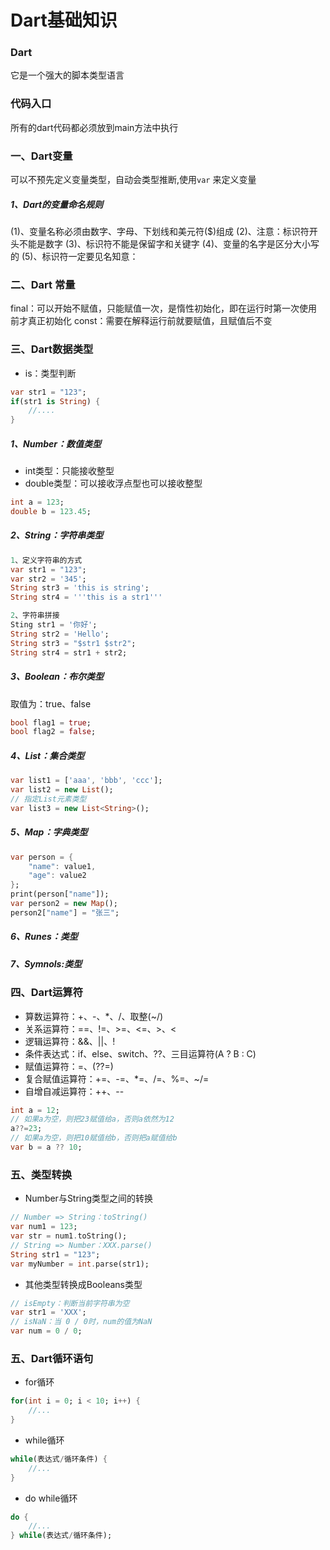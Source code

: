 # Dart基础知识

### Dart

它是一个强大的脚本类型语言

### 代码入口

所有的dart代码都必须放到main方法中执行

### 一、Dart变量

可以不预先定义变量类型，自动会类型推断,使用```var``` 来定义变量

##### 1、Dart的变量命名规则

(1)、变量名称必须由数字、字母、下划线和美元符($)组成
(2)、注意：标识符开头不能是数字
(3)、标识符不能是保留字和关键字
(4)、变量的名字是区分大小写的
(5)、标识符一定要见名知意：

### 二、Dart 常量

 final：可以开始不赋值，只能赋值一次，是惰性初始化，即在运行时第一次使用前才真正初始化
 const：需要在解释运行前就要赋值，且赋值后不变

### 三、Dart数据类型

* is：类型判断

```dart
var str1 = "123";
if(str1 is String) {
    //....
}
```

##### 1、Number：数值类型

* int类型：只能接收整型
* double类型：可以接收浮点型也可以接收整型

```dart
int a = 123;
double b = 123.45;
```

##### 2、String：字符串类型

```dart
1、定义字符串的方式
var str1 = "123";
var str2 = '345';
String str3 = 'this is string';
String str4 = '''this is a str1'''
```
```dart
2、字符串拼接
Sting str1 = '你好';
String str2 = 'Hello';
String str3 = "$str1 $str2";
String str4 = str1 + str2;
```

##### 3、Boolean：布尔类型

取值为：true、false

```dart
bool flag1 = true;
bool flag2 = false;
```

##### 4、List：集合类型

```dart
var list1 = ['aaa', 'bbb', 'ccc'];
var list2 = new List();
// 指定List元素类型
var list3 = new List<String>();
```

##### 5、Map：字典类型

```dart
var person = {
    "name": value1,
    "age": value2
};
print(person["name"]);
var person2 = new Map();
person2["name"] = "张三";
```

##### 6、Runes：类型



##### 7、Symnols:类型


### 四、Dart运算符

* 算数运算符：+、-、*、/、取整(~/)
* 关系运算符：==、!=、>=、<=、>、<
* 逻辑运算符：&&、||、!
* 条件表达式：if、else、switch、??、三目运算符(A ? B : C)
* 赋值运算符：=、(??=)
* 复合赋值运算符：+=、-=、*=、/=、%=、~/=
* 自增自减运算符：++、--

```dart
int a = 12;
// 如果a为空，则把23赋值给a，否则a依然为12
a??=23;
// 如果a为空，则把10赋值给b，否则把a赋值给b
var b = a ?? 10;
```

### 五、类型转换

* Number与String类型之间的转换

```dart
// Number => String：toString()
var num1 = 123;
var str = num1.toString();
// String => Number：XXX.parse()
String str1 = "123";
var myNumber = int.parse(str1);
```

* 其他类型转换成Booleans类型

```dart
// isEmpty：判断当前字符串为空
var str1 = 'XXX';
// isNaN：当 0 / 0时，num的值为NaN
var num = 0 / 0;
```

### 五、Dart循环语句

* for循环

```dart
for(int i = 0; i < 10; i++) {
    //...
}
```

* while循环

```dart
while(表达式/循环条件) {
    //...
}
```

* do while循环

```dart
do {
    //...
} while(表达式/循环条件);
```
